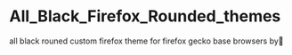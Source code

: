 # All_Black_Firefox_Rounded_themes
 all black rouned custom firefox theme for firefox gecko base browsers by🍉
